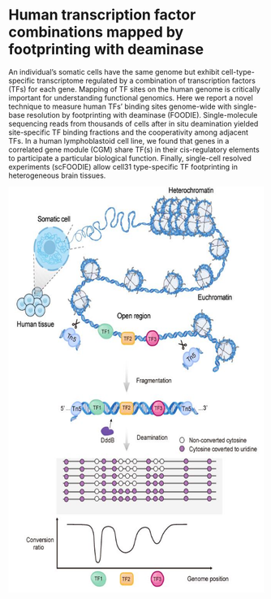 # Human transcription factor combinations mapped by footprinting with deaminase

An individual’s somatic cells have the same genome but exhibit cell-type-specific
transcriptome regulated by a combination of transcription factors (TFs) for each gene. Mapping of
TF sites on the human genome is critically important for understanding functional genomics. Here
we report a novel technique to measure human TFs’ binding sites genome-wide with single-base
resolution by footprinting with deaminase (FOODIE). Single-molecule sequencing reads from
thousands of cells after in situ deamination yielded site-specific TF binding fractions and the
cooperativity among adjacent TFs. In a human lymphoblastoid cell line, we found that genes in a
correlated gene module (CGM) share TF(s) in their cis-regulatory elements to participate a
particular biological function. Finally, single-cell resolved experiments (scFOODIE) allow cell31 type-specific TF footprinting in heterogeneous brain tissues.



<p align="center">
  <img src="https://github.com/gaolong/foodie/blob/main/foodie_overview.JPG" height="800" width="600">
</p>
